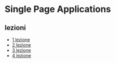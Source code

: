 # Single Page Applications

## lezioni

- [1 lezione](Lezioni/1_lezione/Readme.md)
- [2 lezione](Lezioni/2_lezione/Readme.md)
- [3 lezione](Lezioni/3_lezione/Readme.md)
- [4 lezione](Lezioni/4_lezione/Readme.md)